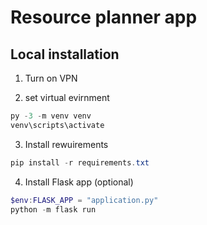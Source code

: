 # Resource planner app

## Local installation
1) Turn on VPN

2) set virtual evirnment
```PowerShell
py -3 -m venv venv
venv\scripts\activate
```

3) Install rewuirements
```PowerShell
pip install -r requirements.txt
```

4) Install Flask app (optional)
```PowerShell
$env:FLASK_APP = "application.py"
python -m flask run
```

